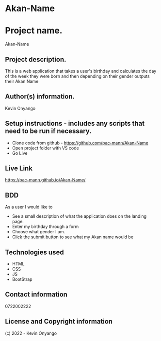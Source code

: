 # Akan-Name

# Project name.
Akan-Name

## Project description.
This is a web application that takes a user's birthday and calculates the day of the week they were born and then depending on their gender outputs their Akan Name

## Author(s) information.
Kevin Onyango 

## Setup instructions - includes any scripts that need to be run if necessary.
- Clone code from github - https://github.com/pac-mann/Akan-Name
- Open project folder with VS code
- Go Live

## Live Link
https://pac-mann.github.io/Akan-Name/


## BDD
As a user I would like to 
- See a  small description of what the application does on the landing page.
- Enter my birthday through a form 
- Choose what gender I am.
- Click the submit button to see what my Akan name would be

## Technologies used
- HTML
- CSS
- JS
- BootStrap

## Contact information
0722002222

## License and Copyright information
(c) 2022 - Kevin Onyango 